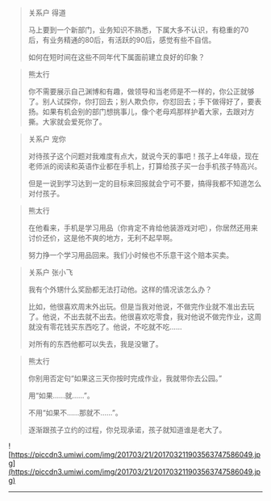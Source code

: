> 关系户 得道
> 
> 马上要到一个新部门，业务知识不熟悉，下属大多不认识，有稳重的70后，有业务精通的80后，有活跃的90后，感觉有些不自信。
> 
> 
> 
> 如何在短时间在这些不同年代下属面前建立良好的印象？

> 熊太行
> 
> 你不需要展示自己渊博和有趣，做领导和当老师是不一样的，你公正就够了。别人试探你，你打回去；别人欺负你，你怼回去；手下做得好了，要表扬。如果有机会别的部门想挑事儿，像个老母鸡那样护着大家，去跟对方撕。大家就会爱死你了。

> 关系户 宠你
> 
> 对待孩子这个问题对我难度有点大，就说今天的事吧！孩子上4年级，现在老师派的阅读和英语作业都在手机上，打算给孩子买一台手机孩子特高兴。
> 
> 
> 
> 但是一说到学习达到一定的目标来回报就会宁可不要，搞得我都不知道怎么对付孩子。

> 熊太行
> 
> 在他看来，手机是学习用品（你肯定不肯给他装游戏对吧），你居然还用来讨价还价，这是他不爽的地方，无利不起早啊。
> 
> 努力挣一个学习用品回来。我们小时候也不乐意干这个赔本买卖。    

> 关系户 张小飞
> 
> 我有个外甥什么奖励都无法打动他。这样的情况该怎么办？
> 
> 比如，他很喜欢周末外出玩。但是当我对他说，不做完作业就不准出去玩了。他说，不出去就不出去。他很喜欢吃零食，我对他说不做完作业，这周就没有零花钱买东西吃了。他说，不吃就不吃……
> 
> 
> 
> 对所有的东西他都可以失去，我是没辙了。

> 熊太行
> 
> 你别用否定句“如果这三天你按时完成作业，我就带你去公园。”
> 
> 用“如果......就......”。
> 
> 不用“如果不......那就不......”。
> 
> 逐渐跟孩子立约的过程，你兑现承诺，孩子就知道谁是老大了。

![https://piccdn3.umiwi.com/img/201703/21/201703211903563747586049.jpg](https://piccdn3.umiwi.com/img/201703/21/201703211903563747586049.jpg)

---
